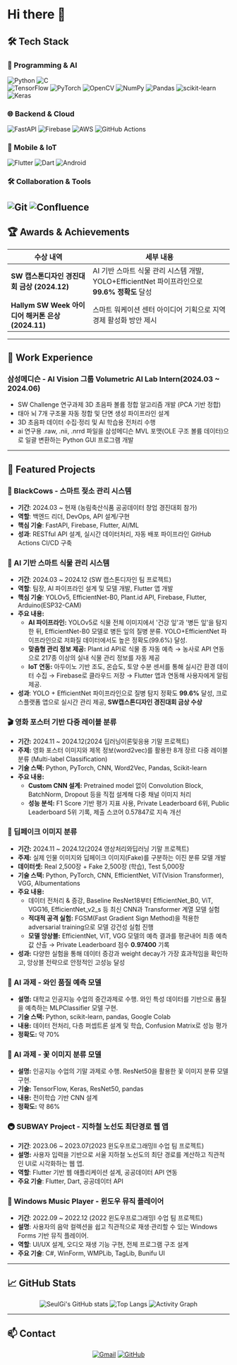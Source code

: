 # Hi there 👋

<div align="center">
</div>

## 🛠️ Tech Stack

### 🚀 Programming & AI
![Python](https://img.shields.io/badge/Python-3776AB?style=flat-square&logo=Python&logoColor=white)
![C](https://img.shields.io/badge/C-A8B9CC?style=flat-square&logo=C&logoColor=white)  
![TensorFlow](https://img.shields.io/badge/TensorFlow-FF6F00?style=flat-square&logo=TensorFlow&logoColor=white)
![PyTorch](https://img.shields.io/badge/PyTorch-EE4C2C?style=flat-square&logo=PyTorch&logoColor=white)
![OpenCV](https://img.shields.io/badge/OpenCV-5C3EE8?style=flat-square&logo=OpenCV&logoColor=white)
![NumPy](https://img.shields.io/badge/NumPy-013243?style=flat-square&logo=NumPy&logoColor=white)
![Pandas](https://img.shields.io/badge/Pandas-150458?style=flat-square&logo=Pandas&logoColor=white)
![scikit-learn](https://img.shields.io/badge/scikit--learn-F7931E?style=flat-square&logo=scikit-learn&logoColor=white)
![Keras](https://img.shields.io/badge/Keras-D00000?style=flat-square&logo=Keras&logoColor=white)

### 🌐 Backend & Cloud
![FastAPI](https://img.shields.io/badge/FastAPI-009688?style=flat-square&logo=FastAPI&logoColor=white)
![Firebase](https://img.shields.io/badge/Firebase-FFCA28?style=flat-square&logo=Firebase&logoColor=black)
![AWS](https://img.shields.io/badge/AWS-232F3E?style=flat-square&logo=AmazonAWS&logoColor=white)
![GitHub Actions](https://img.shields.io/badge/GitHub%20Actions-2088FF?style=flat-square&logo=GitHub-Actions&logoColor=white)

### 📱 Mobile & IoT
![Flutter](https://img.shields.io/badge/Flutter-02569B?style=flat-square&logo=Flutter&logoColor=white)
![Dart](https://img.shields.io/badge/Dart-0175C2?style=flat-square&logo=Dart&logoColor=white)
![Android](https://img.shields.io/badge/Android-3DDC84?style=flat-square&logo=Android&logoColor=white)

### 🛠️ Collaboration & Tools
![Git](https://img.shields.io/badge/Git-F05032?style=flat-square&logo=Git&logoColor=white)
![Confluence](https://img.shields.io/badge/Confluence-172B4D?style=flat-square&logo=Confluence&logoColor=white)
---

## 🏆 Awards & Achievements

| 수상 내역 | 세부 내용 |
| --- | --- |
| **SW 캡스톤디자인 경진대회 금상 (2024.12)** | AI 기반 스마트 식물 관리 시스템 개발, YOLO+EfficientNet 파이프라인으로 **99.6% 정확도** 달성 |
| **Hallym SW Week 아이디어 해커톤 은상 (2024.11)** | 스마트 워케이션 센터 아이디어 기획으로 지역 경제 활성화 방안 제시 |

---

## 💼 Work Experience

### 삼성메디슨 - AI Vision 그룹 Volumetric AI Lab Intern(2024.03 ~ 2024.06)

- SW Challenge 연구과제 3D 초음파 볼륨 정합 알고리즘 개발 (PCA 기반 정합)
- 태아 뇌 7개 구조물 자동 정합 및 단면 생성 파이프라인 설계
- 3D 초음파 데이터 수집·정리 및 AI 학습용 전처리 수행
- ai 연구용 .raw, .nii, .nrrd 파일을 삼성메디슨 MVL 포맷(OLE 구조 볼륨 데이터)으로 일괄 변환하는 Python GUI 프로그램 개발

---

## 🚀 Featured Projects

### 🐄 BlackCows - 스마트 젖소 관리 시스템
- **기간**: 2024.03 ~ 현재 (농림축산식품 공공데이터 창업 경진대회 참가)
- **역할**: 백엔드 리더, DevOps, API 설계/구현
- **핵심 기술**: FastAPI, Firebase, Flutter, AI/ML
- **성과**: RESTful API 설계, 실시간 데이터처리, 자동 배포 파이프라인 GitHub Actions CI/CD 구축


### 🌱 AI 기반 스마트 식물 관리 시스템
- **기간**: 2024.03 ~ 2024.12 (SW 캡스톤디자인 팀 프로젝트)
- **역할**: 팀장, AI 파이프라인 설계 및 모델 개발, Flutter 앱 개발
- **핵심 기술**: YOLOv5, EfficientNet-B0, Plant.id API, Firebase, Flutter, Arduino(ESP32-CAM)
- **주요 내용:**
  - **AI 파이프라인:** YOLOv5로 식물 전체 이미지에서 '건강 잎'과 '병든 잎'을 탐지한 뒤, EfficientNet-B0 모델로 병든 잎의 질병 분류. YOLO+EfficientNet 파이프라인으로 저화질 데이터에서도 높은 정확도(99.6%) 달성.
  - **맞춤형 관리 정보 제공:** Plant.id API로 식물 종 자동 예측 → 농사로 API 연동으로 217종 이상의 실내 식물 관리 정보를 자동 제공
  - **IoT 연동:** 아두이노 기반 조도, 온습도, 토양 수분 센서를 통해 실시간 환경 데이터 수집 → Firebase로 클라우드 저장 → Flutter 앱과 연동해 사용자에게 알림 제공.
- **성과**: YOLO + EfficientNet 파이프라인으로 질병 탐지 정확도 **99.6%** 달성, 크로스플랫폼 앱으로 실시간 관리 제공, **SW캡스톤디자인 경진대회 금상 수상**


### 🎬 영화 포스터 기반 다중 레이블 분류
- **기간:** 2024.11 ~ 2024.12(2024 딥러닝이론및응용 기말 프로젝트)
- **주제:** 영화 포스터 이미지와 제목 정보(word2vec)를 활용한 8개 장르 다중 레이블 분류 (Multi-label Classification)
- **기술 스택:** Python, PyTorch, CNN, Word2Vec, Pandas, Scikit-learn
- **주요 내용:**
  - **Custom CNN 설계:** Pretrained model 없이 Convolution Block, BatchNorm, Dropout 등을 직접 설계해 다중 채널 이미지 처리
  - **성능 분석:** F1 Score 기반 평가 지표 사용, Private Leaderboard 6위, Public Leaderboard 5위 기록, 제출 스코어 0.57847로 지속 개선


### 🚀 딥페이크 이미지 분류
- **기간:** 2024.11 ~ 2024.12(2024 영상처리와딥러닝 기말 프로젝트)
- **주제:** 실제 인물 이미지와 딥페이크 이미지(Fake)를 구분하는 이진 분류 모델 개발
- **데이터셋:** Real 2,500장 + Fake 2,500장 (학습), Test 5,000장
- **기술 스택:** Python, PyTorch, CNN, EfficientNet, ViT(Vision Transformer), VGG, Albumentations
- **주요 내용:**
  - 데이터 전처리 & 증강, Baseline ResNet18부터 EfficientNet_B0, ViT, VGG16, EfficientNet_v2_s 등 최신 CNN과 Transformer 계열 모델 실험
  - **적대적 공격 실험:** FGSM(Fast Gradient Sign Method)을 적용한 adversarial training으로 모델 강건성 실험 진행
  - **모델 앙상블:** EfficientNet, ViT, VGG 모델의 예측 결과를 평균내어 최종 예측값 산출 → Private Leaderboard 점수 **0.97400** 기록
- **성과:** 다양한 실험을 통해 데이터 증강과 weight decay가 가장 효과적임을 확인하고, 앙상블 전략으로 안정적인 고성능 달성

### 🍷 AI 과제 - 와인 품질 예측 모델
- **설명:** 대학교 인공지능 수업의 중간과제로 수행. 와인 특성 데이터를 기반으로 품질을 예측하는 MLPClassifier 모델 구현.
- **기술 스택:** Python, scikit-learn, pandas, Google Colab
- **내용:** 데이터 전처리, 다층 퍼셉트론 설계 및 학습, Confusion Matrix로 성능 평가
- **정확도:** 약 70%

### 🌼 AI 과제 - 꽃 이미지 분류 모델
- **설명:** 인공지능 수업의 기말 과제로 수행. ResNet50을 활용한 꽃 이미지 분류 모델 구현.
- **기술:** TensorFlow, Keras, ResNet50, pandas
- **내용:** 전이학습 기반 CNN 설계
- **정확도:** 약 86%

### 🚇 SUBWAY Project - 지하철 노선도 최단경로 웹 앱
- **기간**: 2023.06 ~ 2023.07(2023 윈도우프로그래밍II 수업 팀 프로젝트)
- **설명:** 사용자 입력을 기반으로 서울 지하철 노선도의 최단 경로를 계산하고 직관적인 UI로 시각화하는 웹 앱.
- **역할**: Flutter 기반 웹 애플리케이션 설계, 공공데이터 API 연동
- **주요 기술**: Flutter, Dart, 공공데이터 API



### 🎵 Windows Music Player - 윈도우 뮤직 플레이어
- **기간**: 2022.09 ~ 2022.12 (2022 윈도우프로그래밍I 수업 팀 프로젝트)
- **설명**: 사용자의 음악 컬렉션을 쉽고 직관적으로 재생·관리할 수 있는 Windows Forms 기반 뮤직 플레이어.
- **역할**: UI/UX 설계, 오디오 재생 기능 구현, 전체 프로그램 구조 설계
- **주요 기술**: C#, WinForm, WMPLib, TagLib, Bunifu UI

---

## 📈 GitHub Stats

<div align="center">

![SeulGi's GitHub stats](https://github-readme-stats.vercel.app/api?username=SeulGi0117&show_icons=true&theme=radical)
![Top Langs](https://github-readme-stats.vercel.app/api/top-langs/?username=SeulGi0117&layout=compact&theme=radical)
![Activity Graph](https://github-readme-activity-graph.vercel.app/graph?username=SeulGi0117&theme=github-compact)

</div>

---

## 📫 Contact

<div align="center">

[![Gmail](https://img.shields.io/badge/Gmail-Contact-d14836?style=flat-square&logo=Gmail&logoColor=white)](mailto:jusanha17@gmail.com)
[![GitHub](https://img.shields.io/badge/GitHub-SeulGi0117-181717?style=flat-square&logo=GitHub)](https://github.com/SeulGi0117)

</div>
